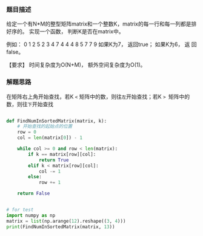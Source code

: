 ### 题目描述

给定一个有N*M的整型矩阵matrix和一个整数K，matrix的每一行和每一列都是排好序的。 实现一个函数， 判断K是否在matrix中。 

例如： 0 1 2 5 2 3 4 7 4 4 4 8 5 7 7 9 如果K为7， 返回true； 如果K为6， 返 回false。

【要求】 时间复杂度为O(N+M)， 额外空间复杂度为O(1)。


### 解题思路

在矩阵右上角开始查找，若K `<` 矩阵中的数，则往`左`开始查找；若K `> `矩阵中的数，则往`下`开始查找

```python

def FindNumInSortedMatrix(matrix, k):
    # 开始查找的起始点的位置
    row = 0
    col = len(matrix[0]) - 1

    while col >= 0 and row < len(matrix):
        if k == matrix[row][col]:
            return True
        elif k < matrix[row][col]:
            col -= 1
        else:
            row += 1

    return False


# for test
import numpy as np
matrix = list(np.arange(12).reshape((3, 4)))
print(FindNumInSortedMatrix(matrix, 13))

```
